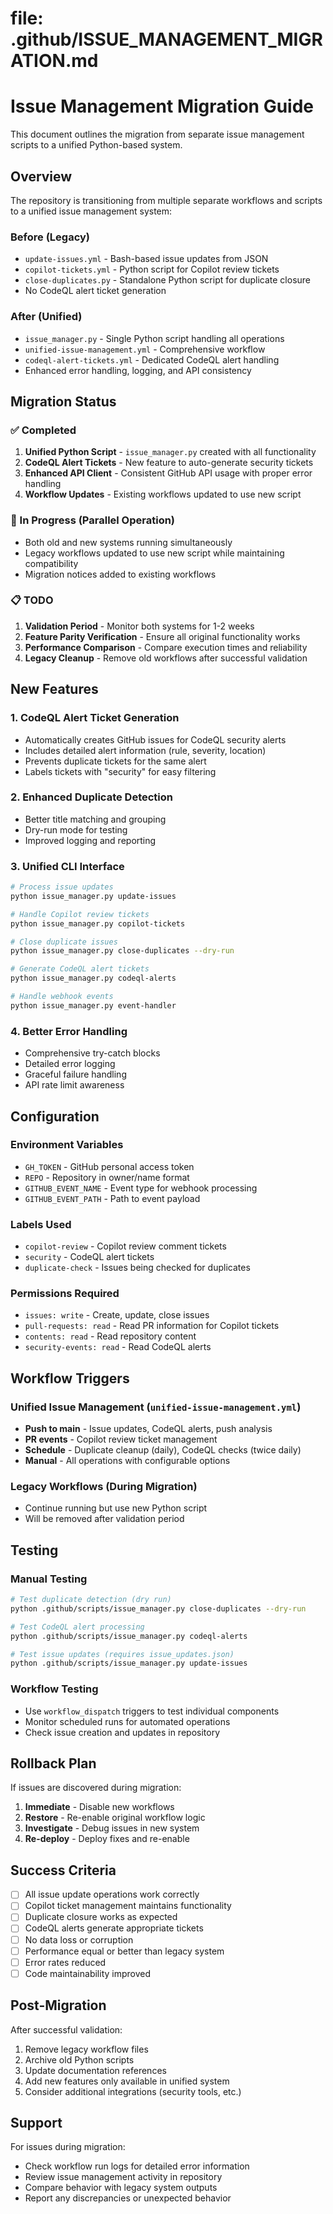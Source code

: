 # file: .github/ISSUE_MANAGEMENT_MIGRATION.md

# Issue Management Migration Guide

This document outlines the migration from separate issue management scripts to a
unified Python-based system.

## Overview

The repository is transitioning from multiple separate workflows and scripts to
a unified issue management system:

### Before (Legacy)

- `update-issues.yml` - Bash-based issue updates from JSON
- `copilot-tickets.yml` - Python script for Copilot review tickets
- `close-duplicates.py` - Standalone Python script for duplicate closure
- No CodeQL alert ticket generation

### After (Unified)

- `issue_manager.py` - Single Python script handling all operations
- `unified-issue-management.yml` - Comprehensive workflow
- `codeql-alert-tickets.yml` - Dedicated CodeQL alert handling
- Enhanced error handling, logging, and API consistency

## Migration Status

### ✅ Completed

1. **Unified Python Script** - `issue_manager.py` created with all functionality
2. **CodeQL Alert Tickets** - New feature to auto-generate security tickets
3. **Enhanced API Client** - Consistent GitHub API usage with proper error
   handling
4. **Workflow Updates** - Existing workflows updated to use new script

### 🔄 In Progress (Parallel Operation)

- Both old and new systems running simultaneously
- Legacy workflows updated to use new script while maintaining compatibility
- Migration notices added to existing workflows

### 📋 TODO

1. **Validation Period** - Monitor both systems for 1-2 weeks
2. **Feature Parity Verification** - Ensure all original functionality works
3. **Performance Comparison** - Compare execution times and reliability
4. **Legacy Cleanup** - Remove old workflows after successful validation

## New Features

### 1. CodeQL Alert Ticket Generation

- Automatically creates GitHub issues for CodeQL security alerts
- Includes detailed alert information (rule, severity, location)
- Prevents duplicate tickets for the same alert
- Labels tickets with "security" for easy filtering

### 2. Enhanced Duplicate Detection

- Better title matching and grouping
- Dry-run mode for testing
- Improved logging and reporting

### 3. Unified CLI Interface

```bash
# Process issue updates
python issue_manager.py update-issues

# Handle Copilot review tickets
python issue_manager.py copilot-tickets

# Close duplicate issues
python issue_manager.py close-duplicates --dry-run

# Generate CodeQL alert tickets
python issue_manager.py codeql-alerts

# Handle webhook events
python issue_manager.py event-handler
```

### 4. Better Error Handling

- Comprehensive try-catch blocks
- Detailed error logging
- Graceful failure handling
- API rate limit awareness

## Configuration

### Environment Variables

- `GH_TOKEN` - GitHub personal access token
- `REPO` - Repository in owner/name format
- `GITHUB_EVENT_NAME` - Event type for webhook processing
- `GITHUB_EVENT_PATH` - Path to event payload

### Labels Used

- `copilot-review` - Copilot review comment tickets
- `security` - CodeQL alert tickets
- `duplicate-check` - Issues being checked for duplicates

### Permissions Required

- `issues: write` - Create, update, close issues
- `pull-requests: read` - Read PR information for Copilot tickets
- `contents: read` - Read repository content
- `security-events: read` - Read CodeQL alerts

## Workflow Triggers

### Unified Issue Management (`unified-issue-management.yml`)

- **Push to main** - Issue updates, CodeQL alerts, push analysis
- **PR events** - Copilot review ticket management
- **Schedule** - Duplicate cleanup (daily), CodeQL checks (twice daily)
- **Manual** - All operations with configurable options

### Legacy Workflows (During Migration)

- Continue running but use new Python script
- Will be removed after validation period

## Testing

### Manual Testing

```bash
# Test duplicate detection (dry run)
python .github/scripts/issue_manager.py close-duplicates --dry-run

# Test CodeQL alert processing
python .github/scripts/issue_manager.py codeql-alerts

# Test issue updates (requires issue_updates.json)
python .github/scripts/issue_manager.py update-issues
```

### Workflow Testing

- Use `workflow_dispatch` triggers to test individual components
- Monitor scheduled runs for automated operations
- Check issue creation and updates in repository

## Rollback Plan

If issues are discovered during migration:

1. **Immediate** - Disable new workflows
2. **Restore** - Re-enable original workflow logic
3. **Investigate** - Debug issues in new system
4. **Re-deploy** - Deploy fixes and re-enable

## Success Criteria

- [ ] All issue update operations work correctly
- [ ] Copilot ticket management maintains functionality
- [ ] Duplicate closure works as expected
- [ ] CodeQL alerts generate appropriate tickets
- [ ] No data loss or corruption
- [ ] Performance equal or better than legacy system
- [ ] Error rates reduced
- [ ] Code maintainability improved

## Post-Migration

After successful validation:

1. Remove legacy workflow files
2. Archive old Python scripts
3. Update documentation references
4. Add new features only available in unified system
5. Consider additional integrations (security tools, etc.)

## Support

For issues during migration:

- Check workflow run logs for detailed error information
- Review issue management activity in repository
- Compare behavior with legacy system outputs
- Report any discrepancies or unexpected behavior
